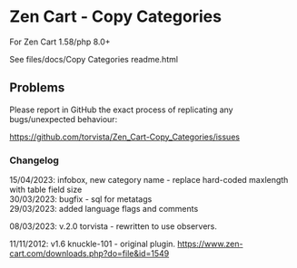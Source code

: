 # Zen Cart - Copy Categories

For Zen Cart 1.58/php 8.0+

See files/docs/Copy Categories readme.html

## Problems

Please report in GitHub the exact process of replicating any bugs/unexpected behaviour:

https://github.com/torvista/Zen_Cart-Copy_Categories/issues

### Changelog

15/04/2023: infobox, new category name - replace hard-coded maxlength with table field size  
30/03/2023: bugfix - sql for metatags  
29/03/2023: added language flags and comments

08/03/2023: v.2.0 torvista - rewritten to use observers.

11/11/2012: v1.6 knuckle-101 - original plugin. https://www.zen-cart.com/downloads.php?do=file&id=1549
